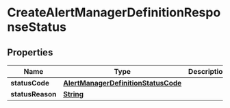 

# CreateAlertManagerDefinitionResponseStatus


## Properties

| Name | Type | Description | Notes |
|------------ | ------------- | ------------- | -------------|
|**statusCode** | [**AlertManagerDefinitionStatusCode**](AlertManagerDefinitionStatusCode.md) |  |  |
|**statusReason** | [**String**](String.md) |  |  [optional] |



